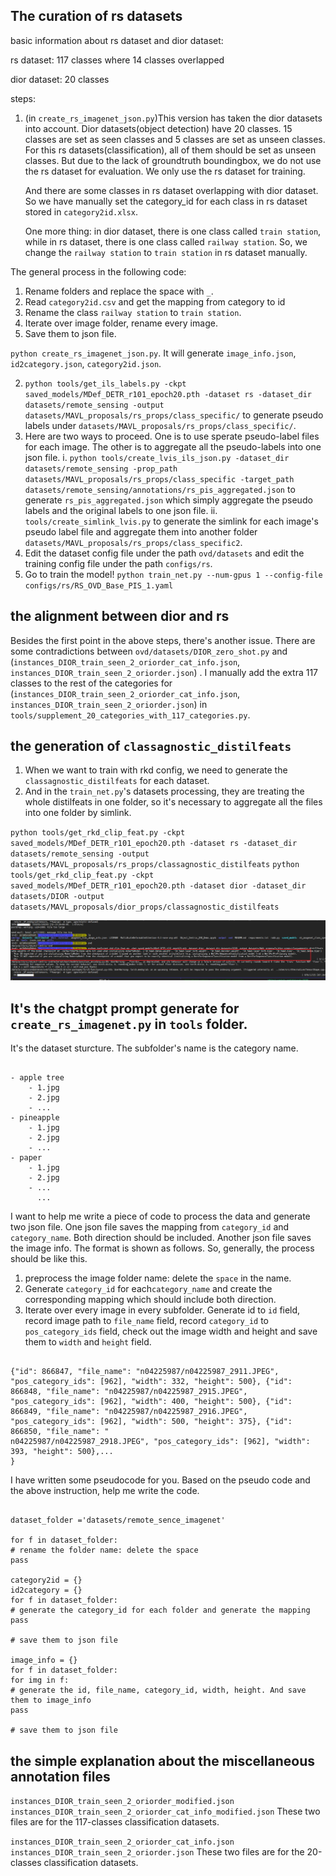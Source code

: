 ## The curation of rs datasets

basic information about rs dataset and dior dataset:

rs dataset: 117 classes where 14 classes overlapped

dior dataset: 20 classes

steps:

1. (in `create_rs_imagenet_json.py`)This version has taken the dior datasets into account.
   Dior datasets(object detection) have 20 classes. 15 classes are set as seen classes and 5 classes are set as unseen classes.
   For this rs datasets(classification), all of them should be set as unseen classes. But due to the lack of groundtruth boundingbox,
   we do not use the rs dataset for evaluation. We only use the rs dataset for training.

   And there are some classes in rs dataset overlapping with dior dataset. So we have manually set the category_id for each class in rs dataset stored in `category2id.xlsx`.

   One more thing: in dior dataset, there is one class called `train station`, while in rs dataset, there is one class called `railway station`.
   So, we change the `railway station` to `train station` in rs dataset manually.

The general process in the following code:

1. Rename folders and replace the space with `_`.
2. Read `category2id.csv` and get the mapping from category to id
3. Rename the class `railway station` to `train station`.
4. Iterate over image folder, rename every image.
5. Save them to json file.

`python create_rs_imagenet_json.py`. It will generate `image_info.json`, `id2category.json`, `category2id.json`.

2. `python tools/get_ils_labels.py -ckpt saved_models/MDef_DETR_r101_epoch20.pth -dataset rs -dataset_dir datasets/remote_sensing -output datasets/MAVL_proposals/rs_props/class_specific/`
   to generate pseudo labels under `datasets/MAVL_proposals/rs_props/class_specific/`.
3. Here are two ways to proceed. One is to use sperate pseudo-label files for each image. The other is to aggregate all the pseudo-labels into one json file.
   i. `python tools/create_lvis_ils_json.py -dataset_dir datasets/remote_sensing -prop_path datasets/MAVL_proposals/rs_props/class_specific -target_path datasets/remote_sensing/annotations/rs_pis_aggregated.json`
   to generate `rs_pis_aggregated.json` which simply aggregate the pseudo labels and the original labels to one json file.
   ii. `tools/create_simlink_lvis.py` to generate the simlink for each image's pseudo label file and aggregate them into another folder `datasets/MAVL_proposals/rs_props/class_specific2`.
4. Edit the dataset config file under the path `ovd/datasets` and edit the training config file under the path `configs/rs`.
4. Go to train the model!
   `python train_net.py --num-gpus 1 --config-file configs/rs/RS_OVD_Base_PIS_1.yaml`

## the alignment between dior and rs

Besides the first point in the above steps, there's another issue.
There are some contradictions between `ovd/datasets/DIOR_zero_shot.py` and (`instances_DIOR_train_seen_2_oriorder_cat_info.json`, `instances_DIOR_train_seen_2_oriorder.json`) .
I manually add the extra 117 classes to the rest of the categories for (`instances_DIOR_train_seen_2_oriorder_cat_info.json`, `instances_DIOR_train_seen_2_oriorder.json`)
in `tools/supplement_20_categories_with_117_categories.py`.

## the generation of  `classagnostic_distilfeats`

1. When we want to train with rkd config, we need to generate the `classagnostic_distilfeats` for each dataset.
2. And in the `train_net.py`'s datasets processing, they are treating the whole distilfeats in one folder, so it's necessary to aggregate all the files into one folder by simlink.

`python tools/get_rkd_clip_feat.py -ckpt saved_models/MDef_DETR_r101_epoch20.pth -dataset rs -dataset_dir datasets/remote_sensing -output datasets/MAVL_proposals/rs_props/classagnostic_distilfeats`
`python tools/get_rkd_clip_feat.py -ckpt saved_models/MDef_DETR_r101_epoch20.pth -dataset dior -dataset_dir datasets/DIOR -output datasets/MAVL_proposals/dior_props/classagnostic_distilfeats`

![img.png](../docs/img.png)

## It's the chatgpt prompt generate for `create_rs_imagenet.py` in `tools` folder.

It's the dataset sturcture. The subfolder's name is the category name.

```

- apple tree
    - 1.jpg
    - 2.jpg
    - ...
- pineapple
    - 1.jpg
    - 2.jpg
    - ...
- paper
    - 1.jpg
    - 2.jpg
    - ...
      ...

```

I want to help me write a piece of code to process the data and generate two json file.
One json file saves the mapping from `category_id` and `category_name`. Both direction should be included.
Another json file saves the image info. The format is shown as follows.
So, generally, the process should be like this.

1. preprocess the image folder name: delete the `space` in the name.
2. Generate `category_id` for each`category_name` and create the corresponding mapping which should include both direction.
3. Iterate over every image in every subfolder. Generate id to `id` field, record image path to `file_name` field, record `category_id` to `pos_category_ids` field, check out the image width and height and save them to `width` and `height` field.

```

{"id": 866847, "file_name": "n04225987/n04225987_2911.JPEG", "pos_category_ids": [962], "width": 332, "height": 500}, {"id": 866848, "file_name": "n04225987/n04225987_2915.JPEG", "pos_category_ids": [962], "width": 400, "height": 500}, {"id": 866849, "file_name": "n04225987/n04225987_2916.JPEG", "pos_category_ids": [962], "width": 500, "height": 375}, {"id": 866850, "file_name": "
n04225987/n04225987_2918.JPEG", "pos_category_ids": [962], "width": 393, "height": 500},...
}

```

I have written some pseudocode for you. Based on the pseudo code and the above instruction, help me write the code.

```

dataset_folder ='datasets/remote_sence_imagenet'

for f in dataset_folder:
# rename the folder name: delete the space
pass

category2id = {}
id2category = {}
for f in dataset_folder:
# generate the category_id for each folder and generate the mapping
pass

# save them to json file

image_info = {}
for f in dataset_folder:
for img in f:
# generate the id, file_name, category_id, width, height. And save them to image_info
pass

# save them to json file

```

## the simple explanation about the miscellaneous annotation files
`instances_DIOR_train_seen_2_oriorder_modified.json`
`instances_DIOR_train_seen_2_oriorder_cat_info_modified.json`
These two files are for the 117-classes classification datasets.

`instances_DIOR_train_seen_2_oriorder_cat_info.json`
`instances_DIOR_train_seen_2_oriorder.json`
These two files are for the 20-classes classification datasets.

